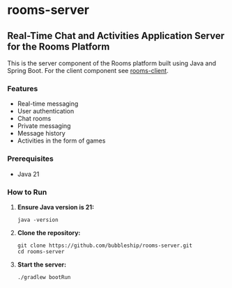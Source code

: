 # rooms-server

## Real-Time Chat and Activities Application Server for the Rooms Platform

This is the server component of the Rooms platform built using Java and Spring Boot.
For the client component see [rooms-client](https://github.com/RoyalGucci/rooms-client).

### Features

- Real-time messaging
- User authentication
- Chat rooms
- Private messaging
- Message history
- Activities in the form of games

### Prerequisites

- Java 21

### How to Run

1. **Ensure Java version is 21:**
    ```shell
    java -version
   ```
2. **Clone the repository:**
    ```shell
    git clone https://github.com/bubbleship/rooms-server.git
    cd rooms-server
    ```
3. **Start the server:**
    ```shell
    ./gradlew bootRun
    ```